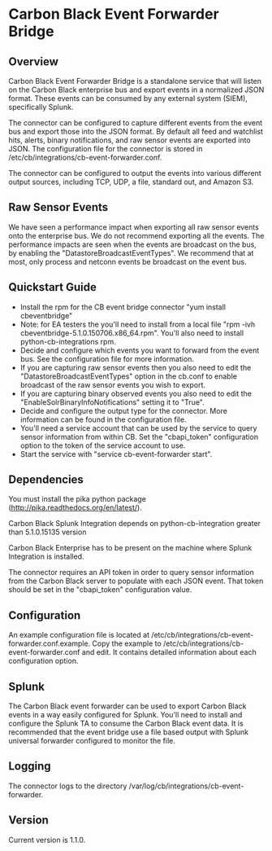 # Carbon Black Event Forwarder Bridge

## Overview

Carbon Black Event Forwarder Bridge is a standalone service that will listen on the Carbon Black enterprise bus and export
events in a normalized JSON format.  These events can be consumed by any external system (SIEM), specifically Splunk.

The connector can be configured to capture different events from the event bus and export those into the JSON format.
By default all feed and watchlist hits, alerts, binary notifications, and raw sensor events are exported into JSON.  The
configuration file for the connector is stored in /etc/cb/integrations/cb-event-forwarder.conf.

The connector can be configured to output the events into various different output sources, including TCP, UDP, a file,
standard out, and Amazon S3.  

## Raw Sensor Events 

We have seen a performance impact when exporting all raw sensor events onto the enterprise bus.  We do not recommend
exporting all the events.  The performance impacts are seen when the events are broadcast on the bus, by enabling the
"DatastoreBroadcastEventTypes".  We recommend that at most, only process and netconn events be broadcast on the event
bus. 

## Quickstart Guide

* Install the rpm for the CB event bridge connector "yum install cbeventbridge"
* Note: for EA testers the you'll need to install from a local file "rpm -ivh cbeventbridge-5.1.0.150706.x86_64.rpm".
   You'll also need to install python-cb-integrations rpm.
* Decide and configure which events you want to forward from the event bus.   See the configuration file for more information.
* If you are capturing raw sensor events then you also need to edit the "DatastoreBroadcastEventTypes" option in the cb.conf 
   to enable broadcast of the raw sensor events you wish to export.
* If you are capturing binary observed events you also need to edit the "EnableSolrBinaryInfoNotifications" setting it to "True".
* Decide and configure the output type for the connector.   More information can be found in the configuration file.
* You'll need a service account that can be used by the service to query sensor information from within CB.   Set the "cbapi_token" 
  configuration option to the token of the service account to use.
* Start the service with "service cb-event-forwarder start".

## Dependencies

You must install the pika python package (http://pika.readthedocs.org/en/latest/).

Carbon Black Splunk Integration depends on python-cb-integration greater than 5.1.0.15135 version

Carbon Black Enterprise has to be present on the machine where Splunk Integration is installed.

The connector requires an API token in order to query sensor information from the Carbon Black server to populate with each
JSON event.   That token should be set in the "cbapi_token" configuration value.

## Configuration

An example configuration file is located at /etc/cb/integrations/cb-event-forwarder.conf.example. Copy the example to
  /etc/cb/integrations/cb-event-forwarder.conf and edit. It contains detailed information
about each configuration option.

## Splunk

The Carbon Black event forwarder can be used to export Carbon Black events in a way easily configured for Splunk.  You'll
need to install and configure the Splunk TA to consume the Carbon Black event data.   It is recommended that the event
bridge use a file based output with Splunk universal forwarder configured to monitor the file.   

## Logging

The connector logs to the directory /var/log/cb/integrations/cb-event-forwarder.

## Version

Current version is 1.1.0.